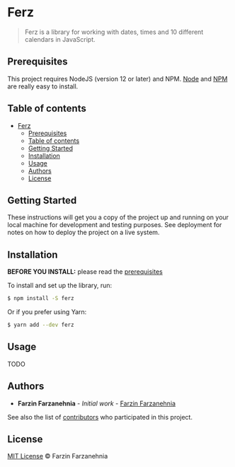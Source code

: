 # Ferz

> Ferz is a library for working with dates, times and 10 different calendars in JavaScript.

## Prerequisites

This project requires NodeJS (version 12 or later) and NPM.
[Node](http://nodejs.org/) and [NPM](https://npmjs.org/) are really easy to install.

## Table of contents

- [Ferz](#ferz)
  - [Prerequisites](#prerequisites)
  - [Table of contents](#table-of-contents)
  - [Getting Started](#getting-started)
  - [Installation](#installation)
  - [Usage](#usage)
  - [Authors](#authors)
  - [License](#license)

## Getting Started

These instructions will get you a copy of the project up and running on your local machine for development and testing purposes. See deployment for notes on how to deploy the project on a live system.

## Installation

**BEFORE YOU INSTALL:** please read the [prerequisites](#prerequisites)

To install and set up the library, run:

```sh
$ npm install -S ferz
```

Or if you prefer using Yarn:

```sh
$ yarn add --dev ferz
```

## Usage
TODO

## Authors

* **Farzin Farzanehnia** - *Initial work* - [Farzin Farzanehnia](https://github.com/farzinfweb)

See also the list of [contributors](https://github.com/farzinfweb/ferz/contributors) who participated in this project.

## License

[MIT License](https://farzinfweb.mit-license.org/2019) © Farzin Farzanehnia
